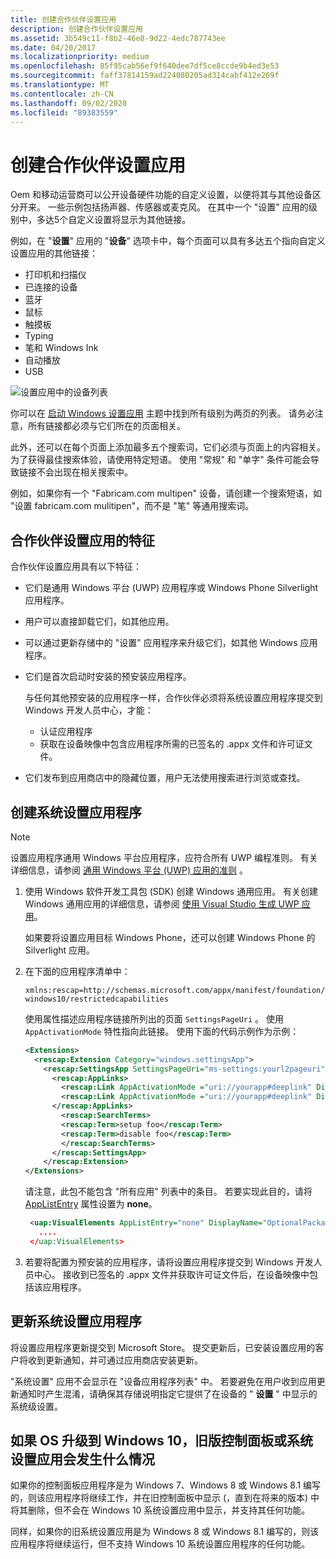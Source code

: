 ```yaml
---
title: 创建合作伙伴设置应用
description: 创建合作伙伴设置应用
ms.assetid: 3b549c11-f8b2-46e8-9d22-4edc787743ee
ms.date: 04/20/2017
ms.localizationpriority: medium
ms.openlocfilehash: 85f95cab56ef9f640dee7df5ce8ccde9b4ed3e53
ms.sourcegitcommit: faff37814159ad224080205ad314cabf412e269f
ms.translationtype: MT
ms.contentlocale: zh-CN
ms.lasthandoff: 09/02/2020
ms.locfileid: "89383559"
---
```

# <a name="create-a-partner-settings-app"></a>创建合作伙伴设置应用

Oem 和移动运营商可以公开设备硬件功能的自定义设置，以便将其与其他设备区分开来。 一些示例包括扬声器、传感器或麦克风。 在其中一个 "设置" 应用的级别中，多达5个自定义设置将显示为其他链接。  

例如，在 "**设置**" 应用的 "**设备**" 选项卡中，每个页面可以具有多达五个指向自定义设置应用的其他链接：

* 打印机和扫描仪
* 已连接的设备
* 蓝牙
* 鼠标
* 触摸板
* Typing
* 笔和 Windows Ink
* 自动播放
* USB

![设置应用中的设备列表](images/devices-list-in-settings.png)

你可以在 [启动 Windows 设置应用](/windows/uwp/launch-resume/launch-settings-app) 主题中找到所有级别为两页的列表。 请务必注意，所有链接都必须与它们所在的页面相关。

此外，还可以在每个页面上添加最多五个搜索词，它们必须与页面上的内容相关。 为了获得最佳搜索体验，请使用特定短语。 使用 "常规" 和 "单字" 条件可能会导致链接不会出现在相关搜索中。  

例如，如果你有一个 "Fabricam.com multipen" 设备，请创建一个搜索短语，如 "设置 fabricam.com mulitipen"，而不是 "笔" 等通用搜索词。

## <a name="characteristics-of-partner-settings-app"></a>合作伙伴设置应用的特征

合作伙伴设置应用具有以下特征：

* 它们是通用 Windows 平台 (UWP) 应用程序或 Windows Phone Silverlight 应用程序。

* 用户可以直接卸载它们，如其他应用。

* 可以通过更新存储中的 "设置" 应用程序来升级它们，如其他 Windows 应用程序。

* 它们是首次启动时安装的预安装应用程序。

    与任何其他预安装的应用程序一样，合作伙伴必须将系统设置应用程序提交到 Windows 开发人员中心，才能：
  * 认证应用程序
  * 获取在设备映像中包含应用程序所需的已签名的 .appx 文件和许可证文件。

* 它们发布到应用商店中的隐藏位置，用户无法使用搜索进行浏览或查找。

## <a name="creating-system-settings-applications"></a>创建系统设置应用程序

> [!NOTE]
> 设置应用程序通用 Windows 平台应用程序，应符合所有 UWP 编程准则。 有关详细信息，请参阅 [通用 Windows 平台 (UWP) 应用的准则](https://developer.microsoft.com/windows/apps/design) 。

1. 使用 Windows 软件开发工具包 (SDK) 创建 Windows 通用应用。 有关创建 Windows 通用应用的详细信息，请参阅 [使用 Visual Studio 生成 UWP 应用](/windows/uwp/get-started/create-uwp-apps)。

    如果要将设置应用目标 Windows Phone，还可以创建 Windows Phone 的 Silverlight 应用。

2. 在下面的应用程序清单中：

    `xmlns:rescap=http://schemas.microsoft.com/appx/manifest/foundation/windows10/restrictedcapabilities`
  
    使用属性描述应用程序链接所列出的页面 `SettingsPageUri` 。 使用 `AppActivationMode` 特性指向此链接。 使用下面的代码示例作为示例：

    ```xml
    <Extensions>
      <rescap:Extension Category="windows.settingsApp">
        <rescap:SettingsApp SettingsPageUri="ms-settings:yourl2pageuri">
          <rescap:AppLinks>
            <rescap:Link AppActivationMode ="uri://yourapp#deeplink" DisplayName="Link 1 Title" />
            <rescap:Link AppActivationMode ="uri://yourapp#deeplink" DisplayName="Link 2 Title" />
          </rescap:AppLinks>
            <rescap:SearchTerms>
            <rescap:Term>setup foo</rescap:Term>
            <rescap:Term>disable foo</rescap:Term>
            </rescap:SearchTerms>
          </rescap:SettingsApp>
        </rescap:Extension>
    </Extensions>
    ```

   请注意，此包不能包含 "所有应用" 列表中的条目。 若要实现此目的，请将 [AppListEntry](/uwp/api/windows.applicationmodel.core.applistentry) 属性设置为 **none**。

    ```xml
     <uap:VisualElements AppListEntry="none" DisplayName="OptionalPackage"
       ....
     </uap:VisualElements>
    ```

3. 若要将配置为预安装的应用程序，请将设置应用程序提交到 Windows 开发人员中心。 接收到已签名的 .appx 文件并获取许可证文件后，在设备映像中包括该应用程序。

## <a name="updating-system-settings-applications"></a>更新系统设置应用程序

将设置应用程序更新提交到 Microsoft Store。 提交更新后，已安装设置应用的客户将收到更新通知，并可通过应用商店安装更新。

"系统设置" 应用不会显示在 "设备应用程序列表" 中。 若要避免在用户收到应用更新通知时产生混淆，请确保其存储说明指定它提供了在设备的 " **设置** " 中显示的系统级设置。

## <a name="what-happens-to-legacy-control-panel-or-system-settings-apps-when-the-os-upgrades-to-windows-10"></a>如果 OS 升级到 Windows 10，旧版控制面板或系统设置应用会发生什么情况

如果你的控制面板应用程序是为 Windows 7、Windows 8 或 Windows 8.1 编写的，则该应用程序将继续工作，并在旧控制面板中显示 (，直到在将来的版本) 中将其删除，但不会在 Windows 10 系统设置应用中显示，并支持其任何功能。

同样，如果你的旧系统设置应用是为 Windows 8 或 Windows 8.1 编写的，则该应用程序将继续运行，但不支持 Windows 10 系统设置应用程序的任何功能。